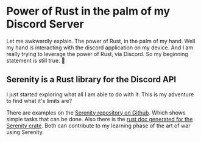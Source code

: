 # Power of Rust in the palm of my Discord Server
Let me awkwardly explain. The power of Rust, in the palm of my hand. Well my hand is interacting with the discord application on my device. And I am really trying to leverage the power of Rust, via Discord. So my beginning statement is still true. 🥂

## Serenity is a Rust library for the Discord API
I just started exploring what all I am able to do with it. This is my adventure to find what it's limits are? 

There are examples on the [Serenity repository on Github](https://github.com/serenity-rs/serenity). Which shows simple tasks that can be done. Also there is the [rust doc generated for the Serenity crate](https://docs.rs/serenity/0.11.5/serenity/index.html). Both can contribute to my learning phase of the art of war using Serenity.